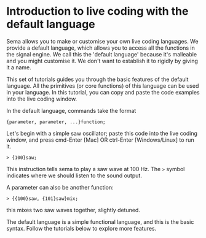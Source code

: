 # Introduction to live coding with the default language

Sema allows you to make or customise your own live coding languages.  We provide a default language, which allows you to access all the functions in the signal engine. We call this the 'default language' because it's malleable and you might customise it. We don't want to establish it to rigidly by giving it a name. 

This set of tutorials guides you through the basic features of the default language. All the primitives (or core functions) of this language can be used in your language. In this tutorial, you can copy and paste the code examples into the live coding window.

In the default language, commands take the format

```
{parameter, parameter, ...}function;
```

Let's begin with a simple saw oscillator; paste this code into the live coding window, and press cmd-Enter [Mac] OR ctrl-Enter [Windows/Linux] to run it.

```
> {100}saw;
```

This instruction tells sema to play a saw wave at 100 Hz.  The `>` symbol indicates where we should listen to the sound output.


A parameter can also be another function:

```
> {{100}saw, {101}saw}mix;
```

this mixes two saw waves together, slightly detuned.

The default language is a simple functional language, and this is the basic syntax.  Follow the tutorials below to explore more features.
